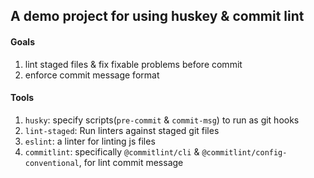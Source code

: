 ## A demo project for using huskey & commit lint

#### Goals

1. lint staged files & fix fixable problems before commit
2. enforce commit message format

#### Tools

1. `husky`: specify scripts(`pre-commit` & `commit-msg`) to run as git hooks
2. `lint-staged`: Run linters against staged git files
3. `eslint`: a linter for linting js files
4. `commitlint`: specifically `@commitlint/cli` & `@commitlint/config-conventional`, for lint commit message
